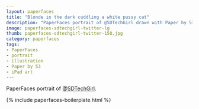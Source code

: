```yaml
---
layout: paperfaces
title: "Blonde in the dark cuddling a white pussy cat"
description: "PaperFaces portrait of @SDTechGirl drawn with Paper by 53 on an iPad."
image: paperfaces-sdtechgirl-twitter-lg
thumb: paperfaces-sdtechgirl-twitter-150.jpg
category: paperfaces
tags: 
- PaperFaces
- portrait
- illustration
- Paper by 53
- iPad art
---
```


PaperFaces portrait of [@SDTechGirl](http://twitter.com/SDTechGirl).

{% include paperfaces-boilerplate.html %}